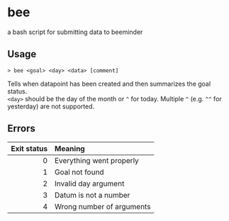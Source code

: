 # bee
a bash script for submitting data to beeminder
## Usage
```
> bee <goal> <day> <data> [comment]
```
Tells when datapoint has been created and then summarizes the goal status.  
`<day>` should be the day of the month or `^` for today.  Multiple `^` (e.g. 
`^^` for yesterday) are not supported.  

## Errors
Exit status | Meaning
----------: | :---------
0           | Everything went properly
1           | Goal not found
2           | Invalid day argument
3           | Datum is not a number
4           | Wrong number of arguments
